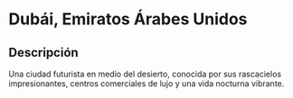 # Dubái, Emiratos Árabes Unidos

## Descripción  
Una ciudad futurista en medio del desierto, conocida por sus rascacielos impresionantes, centros comerciales de lujo y una vida nocturna vibrante.
